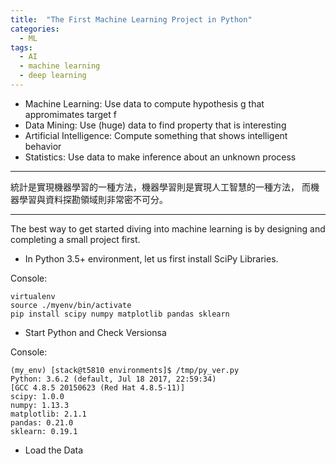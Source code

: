 ```yaml
---
title:  "The First Machine Learning Project in Python"
categories: 
  - ML
tags:
  - AI
  - machine learning
  - deep learning
---
```


* Machine Learning: Use data to compute hypothesis g that appromimates target f
* Data Mining: Use (huge) data to find property that is interesting
* Artificial Intelligence: Compute something that shows intelligent behavior
* Statistics: Use data to make inference about an unknown process

***

統計是實現機器學習的一種方法，機器學習則是實現人工智慧的一種方法，
而機器學習與資料探勘領域則非常密不可分。

***



The best way to get started diving into machine learning is by designing and completing a small project first.

* In Python 3.5+ environment, let us first install SciPy Libraries. 

Console:

	virtualenv
	source ./myenv/bin/activate	
	pip install scipy numpy matplotlib pandas sklearn

* Start Python and Check Versionsa

Console:

	(my_env) [stack@t5810 environments]$ /tmp/py_ver.py
	Python: 3.6.2 (default, Jul 18 2017, 22:59:34)
	[GCC 4.8.5 20150623 (Red Hat 4.8.5-11)]
	scipy: 1.0.0
	numpy: 1.13.3
	matplotlib: 2.1.1
	pandas: 0.21.0
	sklearn: 0.19.1

* Load the Data




